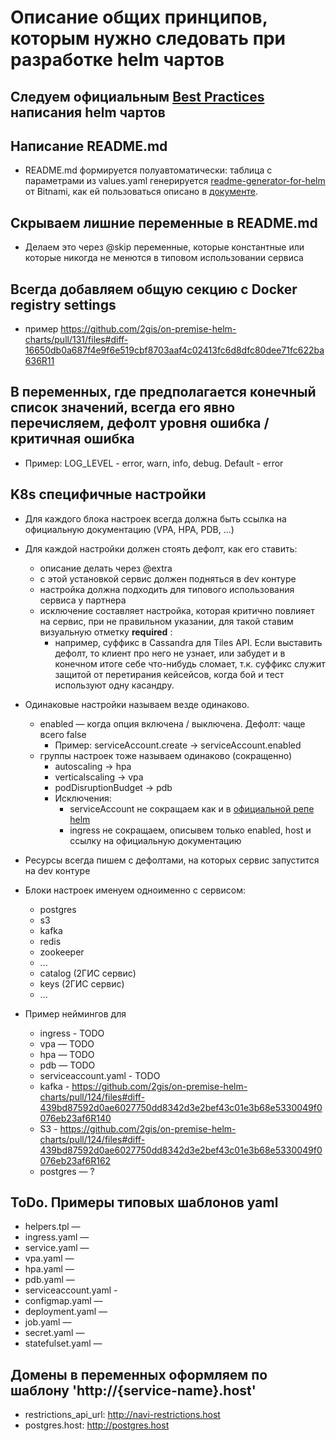 # Описание общих принципов, которым нужно следовать при разработке helm чартов

## Следуем официальным [Best Practices](https://helm.sh/docs/chart_best_practices/templates/#structure-of-templates) написания helm чартов

## Написание README.md 

* README.md формируется полуавтоматически: таблица с параметрами из values.yaml генерируется [readme-generator-for-helm](https://github.com/bitnami-labs/readme-generator-for-helm) от Bitnami, как ей пользоваться описано в [документе](https://docs.google.com/document/d/1iEPG8tcCYu9q5iZssTAPOd43xh8uCQhNXyXhFPUTir8/edit).

## Скрываем лишние переменные в README.md 

* Делаем это через @skip переменные, которые константные или которые никогда не менются в типовом использовании сервиса

## Всегда добавляем общую секцию с Docker registry settings

* пример https://github.com/2gis/on-premise-helm-charts/pull/131/files#diff-16650db0a687f4e9f6e519cbf8703aaf4c02413fc6d8dfc80dee71fc622ba636R11

## В переменных, где предполагается конечный список значений, всегда его явно перечисляем, дефолт уровня ошибка / критичная ошибка
* Пример: LOG_LEVEL - error, warn, info, debug. Default - error

## K8s специфичные настройки

* Для каждого блока настроек всегда должна быть ссылка на официальную документацию (VPA, HPA, PDB, ...) 

* Для каждой настройки должен стоять дефолт, как его ставить:
  * описание делать через @extra
  * с этой установкой сервис должен подняться в dev контуре
  * настройка должна подходить для типового использования сервиса у партнера
  * исключение составляет настройка, которая критично повлияет на сервис, при не правильном указании, для такой ставим визуальную отметку **required** : 
     * например, суффикс в Cassandra для Tiles API. Если выставить дефолт, то клиент про него не узнает, или забудет и в конечном итоге себе что-нибудь сломает, т.к. суффикс служит защитой от перетирания кейсейсов, когда бой и тест используют одну касандру.

* Одинаковые настройки называем везде одинаково.
  * enabled — когда опция включена / выключена. Дефолт: чаще всего false
    * Пример: serviceAccount.create → serviceAccount.enabled
  * группы настроек тоже называем одинаково (сокращенно) 
    * autoscaling →  hpa
    * verticalscaling → vpa
    * podDisruptionBudget → pdb
    * Исключения:
      * serviceAccount не сокращаем как и в [официальной репе helm](https://github.com/helm/helm/blob/main/pkg/chartutil/create.go#L122)
      * ingress не сокращаем, описывем только enabled, host и cсылку на официальную документацию

* Ресурсы всегда пишем с дефолтами, на которых сервис запустится на dev контуре
* Блоки настроек именуем одноименно с сервисом:
  * postgres
  * s3
  * kafka
  * redis
  * zookeeper
  * ...
  * catalog (2ГИС сервис) 
  * keys (2ГИС сервис)
  * ...
  
* Пример неймингов для 
  * ingress - TODO
  * vpa — TODO
  * hpa — TODO
  * pdb — TODO
  * serviceaccount.yaml - TODO
  * kafka - https://github.com/2gis/on-premise-helm-charts/pull/124/files#diff-439bd87592d0ae6027750dd8342d3e2bef43c01e3b68e5330049f0076eb23af6R140 
  * S3 - https://github.com/2gis/on-premise-helm-charts/pull/124/files#diff-439bd87592d0ae6027750dd8342d3e2bef43c01e3b68e5330049f0076eb23af6R162  
  * postgres — ?

## ToDo. Примеры типовых шаблонов yaml

* helpers.tpl —  
* ingress.yaml —
* service.yaml  — 
* vpa.yaml  — 
* hpa.yaml — 
* pdb.yaml — 
* serviceaccount.yaml - 
* configmap.yaml — 
* deployment.yaml — 
* job.yaml — 
* secret.yaml —
* statefulset.yaml — 

## Домены в переменных оформляем по шаблону 'http://{service-name}.host'

  * restrictions_api_url: http://navi-restrictions.host
  * postgres.host: http://postgres.host 
